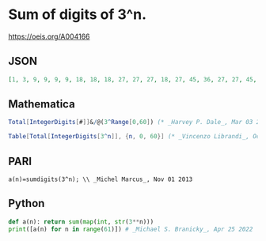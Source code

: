 # Sum of digits of 3^n\.
https://oeis.org/A004166
## JSON
```JSON
[1, 3, 9, 9, 9, 9, 18, 18, 18, 27, 27, 27, 18, 27, 45, 36, 27, 27, 45, 36, 45, 27, 45, 54, 54, 63, 63, 81, 72, 72, 63, 81, 63, 72, 99, 81, 81, 90, 90, 81, 90, 99, 90, 108, 90, 99, 108, 126, 117, 108, 144, 117, 117, 135, 108, 90, 90, 108, 126, 117, 99]
```
## Mathematica
```Mathematica
Total[IntegerDigits[#]]&/@(3^Range[0,60]) (* _Harvey P. Dale_, Mar 03 2013 *)
```
```Mathematica
Table[Total[IntegerDigits[3^n]], {n, 0, 60}] (* _Vincenzo Librandi_, Oct 08 2013 *)
```
## PARI
```PARI
a(n)=sumdigits(3^n); \\ _Michel Marcus_, Nov 01 2013
```
## Python
```Python
def a(n): return sum(map(int, str(3**n)))
print([a(n) for n in range(61)]) # _Michael S. Branicky_, Apr 25 2022
```
